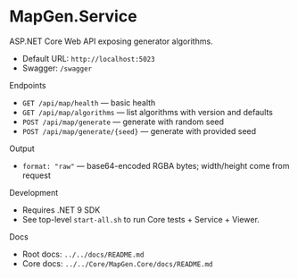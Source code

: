 # MapGen.Service

ASP.NET Core Web API exposing generator algorithms.

- Default URL: `http://localhost:5023`
- Swagger: `/swagger`

Endpoints

- `GET /api/map/health` — basic health
- `GET /api/map/algorithms` — list algorithms with version and defaults
- `POST /api/map/generate` — generate with random seed
- `POST /api/map/generate/{seed}` — generate with provided seed

Output

- `format: "raw"` — base64-encoded RGBA bytes; width/height come from request

Development

- Requires .NET 9 SDK
- See top-level `start-all.sh` to run Core tests + Service + Viewer.

Docs

- Root docs: `../../docs/README.md`
- Core docs: `../../Core/MapGen.Core/docs/README.md`
